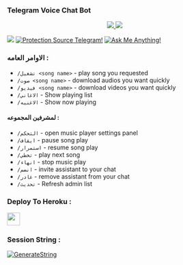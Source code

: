 ### Telegram Voice Chat Bot

<p align="center">
  <a href="https://github.com/iq0abs/ProxMusic/stargazers">
    <img src="https://img.shields.io/github/stars/iq0abs/ProxMusic?style=social">

  </a>
  
  <a href="https://github.com/iq0abs/ProxMusic/fork">
    <img src="https://img.shields.io/github/forks/iq0abs/ProxMusic?label=Fork&style=social">

  </a>  
</p>

<a href="https://telegram.dog/GroupMusicPlaybot"><img src="https://img.shields.io/badge/Telegram-Ch-blue.svg?logo=telegram"></a>
[![Protection Source Telegram!](https://badgen.net/badge/Protection%20Source/Telegram/blue?icon=github)](https://github.com/iq0abs/ProxMusic)
[![Ask Me Anything!](https://img.shields.io/badge/🤔%20Ask%20me-anything-1abc9c.svg)](https://telegram.dog/IQA_bot)

### الاوامر العامه :
- `/تشغيل <song name>` - play song you requested
- `/صوت <song name>` - download audios you want quickly
- `/فيديو <song name>` - download videos you want quickly
- `/الاغاني` - Show playing list
- `/الاغنيه` - Show now playing

#### لمشرفين المجموعه : 
- `/التحكم` - open music player settings panel
- `/ايقاف` - pause song play
- `/استمرار` - resume song play
- `/تخطي` - play next song
- `/انهاء` - stop music play
- `/انضم` - invite assistant to your chat
- `/غادر` - remove assistant from your chat
- `/تحديث` - Refresh admin list

### Deploy To Heroku : 

<p align="left">
  <a href="https://heroku.com/deploy?template=https://github.com/iq0abs/ProxMusic">
     <img height="30px" src="https://img.shields.io/badge/Deploy%20To%20Heroku-blueviolet?style=for-the-badge&logo=heroku">
  </a>

### Session String : 
[![GenerateString](https://img.shields.io/badge/repl.it-generateString-yellowgreen)](https://replit.com/@iq0abs/generate-pyrogram-session-string#DevProx.py)
